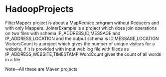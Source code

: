 # HadoopProjects
FilterMapper project is about a MapReduce program without Reducers  and with only Mappers.
JoinerExample is a project which does join operations on two files with schema IP_ADDRESS,ID,MESSAGE and IP_ADDRESS,LOCATION and the output schema is ID,MESSAGE,LOCATION
VisitorsCount is a project which gives the number of unique visitors for a website, if it is provided with input web log file with fileds as IP_ADDRESS,WEBSITE,TIMESTAMP
WordCount gives the count of all words in a file

Note--All these are Maven projects
